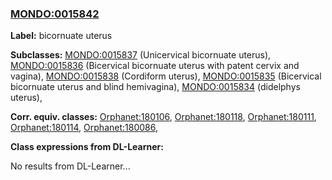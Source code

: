 
### [MONDO:0015842](http://purl.obolibrary.org/obo/MONDO_0015842)
**Label:** bicornuate uterus

**Subclasses:** [MONDO:0015837](http://purl.obolibrary.org/obo/MONDO_0015837) (Unicervical bicornuate uterus), [MONDO:0015836](http://purl.obolibrary.org/obo/MONDO_0015836) (Bicervical bicornuate uterus with patent cervix and vagina), [MONDO:0015838](http://purl.obolibrary.org/obo/MONDO_0015838) (Cordiform uterus), [MONDO:0015835](http://purl.obolibrary.org/obo/MONDO_0015835) (Bicervical bicornuate uterus and blind hemivagina), [MONDO:0015834](http://purl.obolibrary.org/obo/MONDO_0015834) (didelphys uterus), 

**Corr. equiv. classes:** [Orphanet:180106](http://www.orpha.net/ORDO/Orphanet_180106), [Orphanet:180118](http://www.orpha.net/ORDO/Orphanet_180118), [Orphanet:180111](http://www.orpha.net/ORDO/Orphanet_180111), [Orphanet:180114](http://www.orpha.net/ORDO/Orphanet_180114), [Orphanet:180086](http://www.orpha.net/ORDO/Orphanet_180086), 

**Class expressions from DL-Learner:**

No results from DL-Learner...



